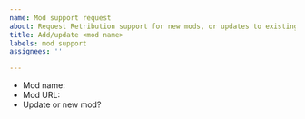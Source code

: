 ```yaml
---
name: Mod support request
about: Request Retribution support for new mods, or updates to existing mods 
title: Add/update <mod name>
labels: mod support
assignees: ''

---
```


* Mod name:
* Mod URL:
* Update or new mod?